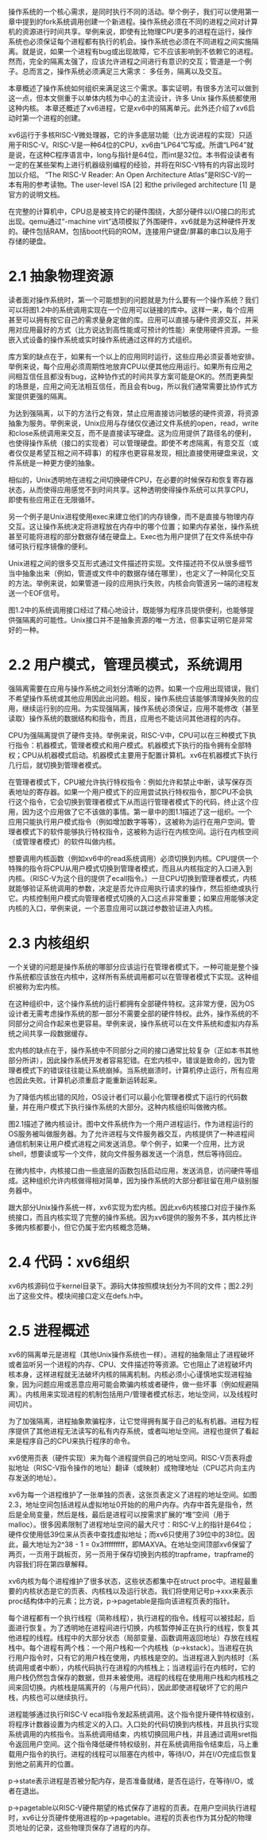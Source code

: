 操作系统的一个核心需求，是同时执行不同的活动。举个例子，我们可以使用第一章中提到的fork系统调用创建一个新进程。操作系统必须在不同的进程之间对计算机的资源进行时间共享。举例来说，即使有比物理CPU更多的进程在运行，操作系统也必须保证每个进程都有执行的机会。操作系统也必须在不同进程之间实施隔离。就是说，如果一个进程有bug或出现故障，它不应该影响到不依赖它的进程。然而，完全的隔离太强了，应该允许进程之间进行有意识的交互；管道是一个例子。总而言之，操作系统必须满足三大需求： 多任务，隔离以及交互。

本章概述了操作系统如何组织来满足这三个需求。事实证明，有很多方法可以做到这一点，但本文侧重于以单体内核为中心的主流设计，许多 Unix 操作系统都使用这种内核。 本章还概述了xv6进程，它是xv6中的隔离单元。此外还介绍了xv6启动时第一个进程的创建。

xv6运行于多核RISC-V微处理器，它的许多底层功能（比方说进程的实现）只适用于RISC-V。RISC-V是一种64位的CPU，xv6由“LP64”C写成。所谓“LP64”就是说，在这种C程序语言中，long与指针是64位，而int是32位。本书假设读者有一定的在某些架构上进行机器级别编程的经验，并将在RISC-V特有的内容出现时加以介绍。 “The RISC-V Reader: An Open Architecture Atlas”是RISC-V的一本有用的参考读物。The user-level ISA [2] 和the privileged architecture [1] 是官方的说明文档。

在完整的计算机中，CPU总是被支持它的硬件围绕，大部分硬件以I/O接口的形式出现。qemu通过“-machine virt”选项模拟了外围硬件，xv6就是为这种硬件开发的。硬件包括RAM，包括boot代码的ROM，连接用户键盘/屏幕的串口以及用于存储的硬盘。

# 2.1 抽象物理资源

读者面对操作系统时，第一个可能想到的问题就是为什么要有一个操作系统？我们可以将图1.2中的系统调用实现在一个应用可以链接的库中。这样一来，每个应用甚至可以拥有按它自己的需求量身定做的库。应用可以直接与硬件资源交互，并采用对应用最好的方式（比方说达到高性能或可预计的性能）来使用硬件资源。一些嵌入式设备的操作系统或实时操作系统通过这样的方式组织。

库方案的缺点在于，如果有一个以上的应用同时运行，这些应用必须妥善地安排。举例来说，每个应用必须周期性地放弃CPU以便其他应用运行。如果所有应用之间相互信任且都没有bug，这种协作式的时间共享方案可能是OK的。然而更典型的场景是，应用之间无法相互信任，而且会有bug，所以我们通常需要比协作式方案提供更强的隔离。

为达到强隔离，以下的方法行之有效，禁止应用直接访问敏感的硬件资源，将资源抽象为服务。举例来说，Unix应用与存储仅仅通过文件系统的open，read，write和close系统调用来交互，而不是直接读写硬盘。这为应用提供了路径名的便利，也使得操作系统（接口的实现者）可以管理硬盘。即使不考虑隔离，有意交互（或者仅仅是希望互相之间不碍事）的程序也更容易发现，相比直接使用硬盘来说，文件系统是一种更方便的抽象。

相似的，Unix透明地在进程之间切换硬件CPU，在必要的时候保存和恢复寄存器状态，从而使得应用感觉不到时间共享。这种透明使得操作系统可以共享CPU，即使有些应用正在无限循环。

另一个例子是Unix进程使用exec来建立他们的内存镜像，而不是直接与物理内存交互。这让操作系统决定将进程放在内存中的哪个位置；如果内存紧张，操作系统甚至可能将进程的部分数据存储在硬盘上。Exec也为用户提供了在文件系统中存储可执行程序镜像的便利。

Unix进程之间的很多交互形式通过文件描述符实现。文件描述符不仅从很多细节当中抽象出来（例如，管道或文件中的数据存储在哪里），也定义了一种简化交互的方法。举例来说，如果管道一段的应用执行失败，内核会向管道另一端的进程发送一个EOF信号。

图1.2中的系统调用接口经过了精心地设计，既能够为程序员提供便利，也能够提供强隔离的可能性。Unix接口并不是抽象资源的唯一方法，但事实证明它是非常好的一种。

# 2.2 用户模式，管理员模式，系统调用

强隔离需要在应用与操作系统之间划分清晰的边界。如果一个应用出现错误，我们不希望操作系统或其他应用因此出问题。相反，操作系统应该能够清理掉失败的应用，继续运行别的应用。为实现强隔离，操作系统必须保证，应用不能修改（甚至读取）操作系统的数据结构和指令，而且，应用也不能访问其他进程的内存。

CPU为强隔离提供了硬件支持。举例来说，RISC-V中，CPU可以在三种模式下执行指令：机器模式，管理者模式和用户模式。机器模式下执行的指令拥有全部特权；CPU从机器模式启动。机器模式主要用于配置计算机。xv6在机器模式下执行几行后，就切换到管理者模式。

在管理者模式下，CPU被允许执行特权指令：例如允许和禁止中断，读写保存页表地址的寄存器。如果一个用户模式下的应用尝试执行特权指令，那CPU不会执行这个指令，它会切换到管理者模式下从而运行管理者模式下的代码，终止这个应用，因为这个应用做了它不该做的事情。第一章中的图1.1描述了这一组织。一个应用只能执行用户模式指令（例如增加数字等等），这被称为运行在用户空间。管理者模式下的软件能够执行特权指令，这被称为运行在内核空间。运行在内核空间（或管理者模式）的软件叫做内核。

想要调用内核函数（例如xv6中的read系统调用）必须切换到内核。CPU提供一个特殊的指令将CPU从用户模式切换到管理者模式，而且从内核指定的入口进入到内核。（RISC-V为这个目的提供了ecall指令。）一旦CPU切换到管理者模式，内核就能够验证系统调用的参数，决定是否允许应用执行请求的操作，然后拒绝或执行它。内核控制用户模式向管理者模式切换的入口这点非常重要；如果应用能够决定内核的入口，举例来说，一个恶意应用可以跳过参数验证进入内核。

# 2.3 内核组织

一个关键的问题是操作系统的哪部分应该运行在管理者模式下。一种可能是整个操作系统都应该放在内核中，这样所有系统调用都可以在管理者模式下实现。这种组织被称为宏内核。

在这种组织中，这个操作系统的运行都拥有全部硬件特权。这非常方便，因为OS设计者无需考虑操作系统的那一部分不需要全部的硬件特权。此外，操作系统的不同部分之间合作起来也更容易。举例来说，操作系统可以在文件系统和虚拟内存系统之间共享一段数据缓存。

宏内核的缺点在于，操作系统中不同部分之间的接口通常比较复杂（正如本书其他部分所讲），因此操作系统开发者容易犯错。在宏内核中，错误是致命的，因为管理者模式下的错误往往能让系统崩掉。当系统崩溃时，计算机停止运行，所有应用也因此失败。计算机必须重启才能重新运转起来。

为了降低内核出错的风险，OS设计者们可以最小化管理者模式下运行的代码数量，并在用户模式下执行操作系统的大部分。这种内核组织叫做微内核。

图2.1描述了微内核设计。图中文件系统作为一个用户进程运行。作为进程运行的OS服务被叫做服务器。为了允许进程与文件服务器交互，内核提供了一种进程间通信机制来让用户模式进程之间发送消息。举个例子，如果一个应用，比方说shell，想要读或写一个文件，就向文件服务器发送一个消息，然后等待回应。

在微内核中，内核接口由一些底层的函数包括启动应用，发送消息，访问硬件等组成。这种组织允许内核做得相对简单，因为操作系统的大部分都驻留在用户级别服务器中。

跟大部分Unix操作系统一样，xv6实现为宏内核。因此xv6内核接口对应于操作系统接口，而且内核实现了完整的操作系统。因为xv6提供的服务不多，其内核比许多微内核都要小，但它仍属于宏内核概念范畴。

# 2.4 代码：xv6组织

xv6内核源码位于kernel目录下。源码大体按照模块划分为不同的文件；图2.2列出了这些文件。模块间接口定义在defs.h中。

# 2.5 进程概述

xv6的隔离单元是进程（其他Unix操作系统也一样）。进程的抽象阻止了进程破坏或者监听另一个进程的内存、CPU、文件描述符等资源。它也阻止了进程破坏内核本身，这样进程就无法破坏内核的隔离机制。内核必须小心谨慎地实现进程抽象，因为问题应用或恶意应用可能会欺骗内核或者硬件，做一些坏事（例如规避隔离）。内核用来实现进程的机制包括用户/管理者模式标志，地址空间，以及线程时间切片。

为了加强隔离，进程抽象欺骗程序，让它觉得拥有属于自己的私有机器。进程为程序提供了其他进程无法读写的私有内存系统，或者叫地址空间。进程也提供了看起来是程序自己的CPU来执行程序的命令。

xv6使用页表（硬件实现）来为每个进程提供自己的地址空间。RISC-V页表将虚拟地址（RISC-V指令操作的地址）翻译（或映射）成物理地址（CPU芯片向主内存发送的地址）。

xv6为每一个进程维护了一张单独的页表，这张页表定义了进程的地址空间。如图2.3，地址空间包括进程从虚拟地址0开始的的用户内存。内存中首先是指令，然后是全局变量，然后是栈，最后是进程可以按需求扩展的“堆”空间（用于malloc）。很多因素限制了进程地址空间的最大尺寸：RISC-V上的指针是64位；硬件仅使用低39位来从页表中查找虚拟地址；而xv6只使用了39位中的38位。因此，最大地址为2^38 - 1 = 0x3fffffffff，即MAXVA。在地址空间顶部xv6保留了两页，一页用于跳板页，另一页用于保存切换到内核的trapframe，trapframe的内容我们将在第四章解释。

xv6内核为每个进程维护了很多状态，这些状态都集中在struct proc中。进程最重要的内核状态是它的页表、内核栈以及运行状态。我们将使用记号p->xxx来表示proc结构体中的元素；比方说，p->pagetable是指向该进程页表的指针。

每个进程都有一个执行线程（简称线程），执行进程的指令。线程可以被挂起，后面进行恢复。为了透明地在进程间进行切换，内核暂停掉正在执行的线程，恢复其他进程的线程。线程中的大部分状态（局部变量、函数调用返回地址）存放在线程栈中。每个进程有两个栈：一个用户栈和一个内核栈（p->kstack）。当进程在执行用户指令时，只有它的用户栈在使用，内核栈是空的。当进程进入到内核时（系统调用或者中断），内核代码执行在进程的内核栈上；当进程运行在内核时，它的用户栈仍然包含保存的数据，但并未被使用。进程的线程在使用用户栈和内核栈之间来回切换。内核栈是隔离开的（与用户代码），因此即使进程破坏了它的用户栈，内核也可以继续执行。

进程能够通过执行RISC-V ecall指令发起系统调用。这个指令提升硬件特权级别，将程序计数器设置为内核定义的入口。入口处的代码切换到内核栈，并且执行实现系统调用的内核指令。当系统调用结束，内核切换回用户栈，并且通过调用sret指令返回用户空间。这个指令降低硬件特权级别，并在系统调用指令结束后，马上重载用户指令的执行。进程的线程可以阻塞在内核中，等待I/O，并在I/O完成后恢复到他之前离开的位置。

p->state表示进程是否被分配内存，是否准备就绪，是否在运行，在等待I/O，或者在退出。

p->pagetable以RISC-V硬件期望的格式保存了进程的页表。在用户空间执行进程时，xv6让分页硬件使用进程的p->pagetable。进程的页表也作为其分配的物理页地址的记录，这些物理页保存了进程的内存。
